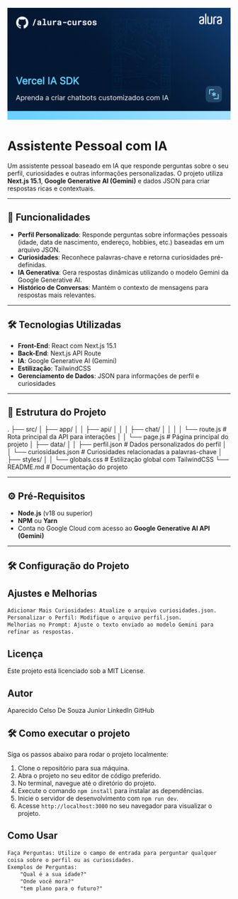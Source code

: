 ![](thumbnail.png)
# Assistente Pessoal com IA

Um assistente pessoal baseado em IA que responde perguntas sobre o seu perfil, curiosidades e outras informações personalizadas. O projeto utiliza **Next.js 15.1**, **Google Generative AI (Gemini)** e dados JSON para criar respostas ricas e contextuais.

---

## 🚀 Funcionalidades

- **Perfil Personalizado**: Responde perguntas sobre informações pessoais (idade, data de nascimento, endereço, hobbies, etc.) baseadas em um arquivo JSON.
- **Curiosidades**: Reconhece palavras-chave e retorna curiosidades pré-definidas.
- **IA Generativa**: Gera respostas dinâmicas utilizando o modelo Gemini da Google Generative AI.
- **Histórico de Conversas**: Mantém o contexto de mensagens para respostas mais relevantes.

---

## 🛠️ Tecnologias Utilizadas

- **Front-End**: React com Next.js 15.1
- **Back-End**: Next.js API Route
- **IA**: Google Generative AI (Gemini)
- **Estilização**: TailwindCSS
- **Gerenciamento de Dados**: JSON para informações de perfil e curiosidades

---

## 📂 Estrutura do Projeto
.
├── src/
│   ├── app/
│   │   ├── api/
│   │   │   ├── chat/
│   │   │   │   └── route.js      # Rota principal da API para interações
│   │   └── page.js               # Página principal do projeto
│   ├── data/
│   │   ├── perfil.json           # Dados personalizados do perfil
│   │   └── curiosidades.json     # Curiosidades relacionadas a palavras-chave
│   ├── styles/
│   │   └── globals.css           # Estilização global com TailwindCSS
└── README.md                     # Documentação do projeto



---

## ⚙️ Pré-Requisitos

- **Node.js** (v18 ou superior)
- **NPM** ou **Yarn**
- Conta no Google Cloud com acesso ao **Google Generative AI API (Gemini)**

---

## 🛠️ Configuração do Projeto

## Ajustes e Melhorias

    Adicionar Mais Curiosidades: Atualize o arquivo curiosidades.json.
    Personalizar o Perfil: Modifique o arquivo perfil.json.
    Melhorias no Prompt: Ajuste o texto enviado ao modelo Gemini para refinar as respostas.

## Licença

Este projeto está licenciado sob a MIT License.


## Autor

Aparecido Celso De Souza Junior
    LinkedIn
    GitHub

## 🛠️ Como executar o projeto

Siga os passos abaixo para rodar o projeto localmente:

1. Clone o repositório para sua máquina.
2. Abra o projeto no seu editor de código preferido.
3. No terminal, navegue até o diretório do projeto.
4. Execute o comando `npm install` para instalar as dependências.
5. Inicie o servidor de desenvolvimento com `npm run dev`.
6. Acesse `http://localhost:3000` no seu navegador para visualizar o projeto.


## Como Usar

    Faça Perguntas: Utilize o campo de entrada para perguntar qualquer coisa sobre o perfil ou as curiosidades.
    Exemplos de Perguntas:
        "Qual é a sua idade?"
        "Onde você mora?"
        "tem plano para o futuro?"
